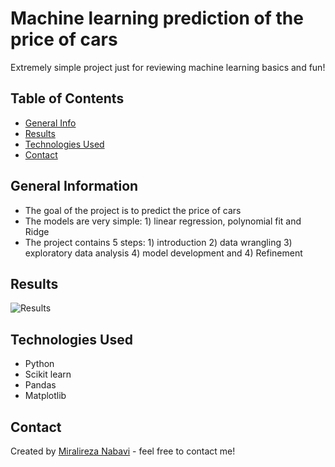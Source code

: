 # Machine learning prediction of the price of cars
Extremely simple project just for reviewing machine learning basics and fun!

## Table of Contents
* [General Info](#general-information)
* [Results](Results)
* [Technologies Used](#technologies-used)
* [Contact](#contact)
<!-- * [License](#license) -->


## General Information
- The goal of the project is to predict the price of cars
- The models are very simple: 1) linear regression, polynomial fit and Ridge
- The project contains 5 steps: 1) introduction 2) data wrangling 3) exploratory data analysis 4) model development and 4) Refinement

## Results

![Results](Results.png)

## Technologies Used
- Python
- Scikit learn
- Pandas
- Matplotlib

## Contact
Created by [Miralireza Nabavi](anabavib@asu.edu) - feel free to contact me!
